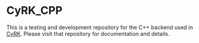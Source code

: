 # CyRK_CPP

This is a testing and development repository for the C++ backend used in [CyRK](https://github.com/jrenaud90/CyRK). Please visit that repository for documentation and details.
